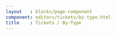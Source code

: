 ```yaml
---
layout   : blocks/page-component
component: editors/tickets/by-type.html
title    : Tickets / By-Type
---
```

